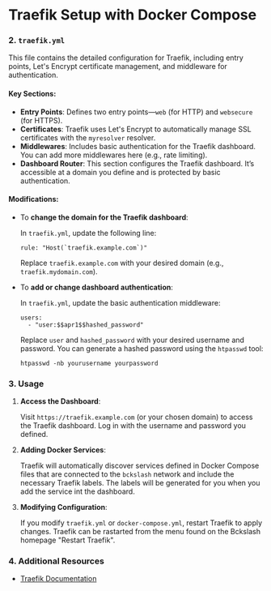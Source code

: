 # Traefik Setup with Docker Compose

### 2. `traefik.yml`

This file contains the detailed configuration for Traefik, including entry points, Let's Encrypt certificate management, and middleware for authentication.

#### Key Sections:

- **Entry Points**: Defines two entry points—`web` (for HTTP) and `websecure` (for HTTPS).
- **Certificates**: Traefik uses Let's Encrypt to automatically manage SSL certificates with the `myresolver` resolver.
- **Middlewares**: Includes basic authentication for the Traefik dashboard. You can add more middlewares here (e.g., rate limiting).
- **Dashboard Router**: This section configures the Traefik dashboard. It’s accessible at a domain you define and is protected by basic authentication.

#### Modifications:

- To **change the domain for the Traefik dashboard**:

  In `traefik.yml`, update the following line:

  ```
  rule: "Host(`traefik.example.com`)"
  ```

  Replace `traefik.example.com` with your desired domain (e.g., `traefik.mydomain.com`).

- To **add or change dashboard authentication**:

  In `traefik.yml`, update the basic authentication middleware:

  ```
  users:
    - "user:$$apr1$$hashed_password"
  ```

  Replace `user` and `hashed_password` with your desired username and password. You can generate a hashed password using the `htpasswd` tool:

  ```
  htpasswd -nb yourusername yourpassword
  ```

### 3. Usage

1. **Access the Dashboard**:

   Visit `https://traefik.example.com` (or your chosen domain) to access the Traefik dashboard. Log in with the username and password you defined.

2. **Adding Docker Services**:

   Traefik will automatically discover services defined in Docker Compose files that are connected to the `bckslash` network and include the necessary Traefik labels.
   The labels will be generated for you when you add the service int the dashboard.

4. **Modifying Configuration**:

   If you modify `traefik.yml` or `docker-compose.yml`, restart Traefik to apply changes. Traefik can be rastarted from the menu found on the Bckslash homepage "Restart Traefik".

### 4. Additional Resources

- [Traefik Documentation](https://doc.traefik.io/traefik/)

